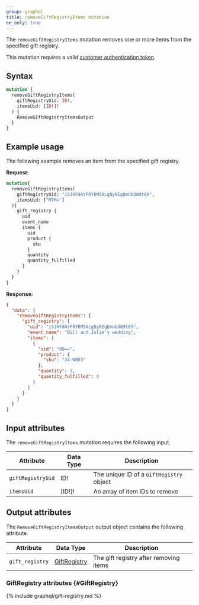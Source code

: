 ```yaml
---
group: graphql
title: removeGiftRegistryItems mutation
ee_only: true
---
```


The `removeGiftRegistryItems` mutation removes one or more items from the specified gift registry.

This mutation requires a valid [customer authentication token]({{page.baseurl}}/graphql/mutations/generate-customer-token.html).

## Syntax

```graphql
mutation {
  removeGiftRegistryItems(
    giftRegistryUid: ID!,
    itemsUid: [ID!]!
  ) {
    RemoveGiftRegistryItemsOutput
  }
}
```

## Example usage

The following example removes an item from the specified gift registry.

**Request:**

```graphql
mutation{
  removeGiftRegistryItems(
    giftRegistryUid: "iSJHFdAtF8YBM5ALgNyNIgQmnbOW9t69",
    itemsUid: ["MTM="]
  ){
    gift_registry {
      uid
      event_name
      items {
        uid
        product {
          sku
        }
        quantity
        quantity_fulfilled
      }
    }
  }
}
```

**Response:**

```json
{
  "data": {
    "removeGiftRegistryItems": {
      "gift_registry": {
        "uid": "iSJHFdAtF8YBM5ALgNyNIgQmnbOW9t69",
        "event_name": "Bill and Julie's wedding",
        "items": [
          {
            "uid": "OQ==",
            "product": {
              "sku": "24-WB03"
            },
            "quantity": 3,
            "quantity_fulfilled": 0
          }
        ]
      }
    }
  }
}
```

## Input attributes

The `removeGiftRegistryItems` mutation requires the following input.

Attribute |  Data Type | Description
--- | --- | ---
`giftRegistryUid` | ID! | The unique ID of a `GiftRegistry` object
`itemsUid` | [ID!]! | An array of item IDs to remove

## Output attributes

The `RemoveGiftRegistryItemsOutput` output object contains the following attribute.

Attribute |  Data Type | Description
--- | --- | ---
`gift_registry` | [GiftRegistry](#GiftRegistry) | The gift registry after removing items

### GiftRegistry attributes {#GiftRegistry}

{% include graphql/gift-registry.md %}

